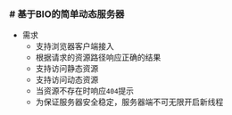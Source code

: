 ### # 基于BIO的简单动态服务器
* 需求
    * 支持浏览器客户端接入
    * 根据请求的资源路径响应正确的结果
    * 支持访问静态资源
    * 支持访问动态资源
    * 当资源不存在时响应`404`提示
    * 为保证服务器安全稳定，服务器端不可无限开启新线程